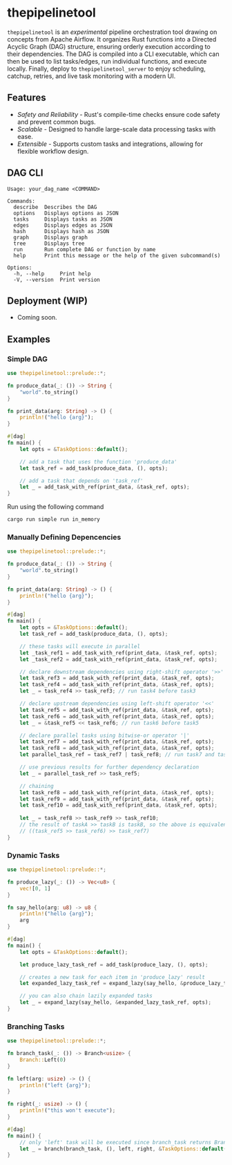 # thepipelinetool

`thepipelinetool` is an *experimental* pipeline orchestration tool drawing on concepts from Apache Airflow.
It organizes Rust functions into a Directed Acyclic Graph (DAG) structure, ensuring orderly execution according to their dependencies.
The DAG is compiled into a CLI executable, which can then be used to list tasks/edges, run individual functions, and execute locally.
Finally, deploy to `thepipelinetool_server` to enjoy scheduling, catchup, retries, and live task monitoring with a modern UI.

## Features
- *Safety and Reliability* - Rust's compile-time checks ensure code safety and prevent common bugs.
- *Scalable* - Designed to handle large-scale data processing tasks with ease.
- *Extensible* - Supports custom tasks and integrations, allowing for flexible workflow design.

## DAG CLI
```
Usage: your_dag_name <COMMAND>

Commands:
  describe  Describes the DAG
  options   Displays options as JSON
  tasks     Displays tasks as JSON
  edges     Displays edges as JSON
  hash      Displays hash as JSON
  graph     Displays graph
  tree      Displays tree
  run       Run complete DAG or function by name
  help      Print this message or the help of the given subcommand(s)

Options:
  -h, --help     Print help
  -V, --version  Print version
```

## Deployment (WIP)
- Coming soon.

## Examples
### Simple DAG
```rust
use thepipelinetool::prelude::*;

fn produce_data(_: ()) -> String {
    "world".to_string()
}

fn print_data(arg: String) -> () {
    println!("hello {arg}");
}

#[dag]
fn main() {
    let opts = &TaskOptions::default();

    // add a task that uses the function 'produce_data'
    let task_ref = add_task(produce_data, (), opts);

    // add a task that depends on 'task_ref'
    let _ = add_task_with_ref(print_data, &task_ref, opts);
}
```

Run using the following command
```bash
cargo run simple run in_memory
```


### Manually Defining Depencencies
```rust
use thepipelinetool::prelude::*;

fn produce_data(_: ()) -> String {
    "world".to_string()
}

fn print_data(arg: String) -> () {
    println!("hello {arg}");
}

#[dag]
fn main() {
    let opts = &TaskOptions::default();
    let task_ref = add_task(produce_data, (), opts);

    // these tasks will execute in parallel
    let _task_ref1 = add_task_with_ref(print_data, &task_ref, opts);
    let _task_ref2 = add_task_with_ref(print_data, &task_ref, opts);

    // declare downstream dependencies using right-shift operator '>>'
    let task_ref3 = add_task_with_ref(print_data, &task_ref, opts);
    let task_ref4 = add_task_with_ref(print_data, &task_ref, opts);
    let _ = task_ref4 >> task_ref3; // run task4 before task3

    // declare upstream dependencies using left-shift operator '<<'
    let task_ref5 = add_task_with_ref(print_data, &task_ref, opts);
    let task_ref6 = add_task_with_ref(print_data, &task_ref, opts);
    let _ = &task_ref5 << task_ref6; // run task6 before task5

    // declare parallel tasks using bitwise-or operator '|'
    let task_ref7 = add_task_with_ref(print_data, &task_ref, opts);
    let task_ref8 = add_task_with_ref(print_data, &task_ref, opts);
    let parallel_task_ref = task_ref7 | task_ref8; // run task7 and task8 in parallel

    // use previous results for further dependency declaration
    let _ = parallel_task_ref >> task_ref5;

    // chaining
    let task_ref8 = add_task_with_ref(print_data, &task_ref, opts);
    let task_ref9 = add_task_with_ref(print_data, &task_ref, opts);
    let task_ref10 = add_task_with_ref(print_data, &task_ref, opts);
    
    let _ = task_ref8 >> task_ref9 >> task_ref10;
    // the result of taskA >> taskB is taskB, so the above is equivalent to:
    // ((task_ref5 >> task_ref6) >> task_ref7)
}
```

### Dynamic Tasks
```rust
use thepipelinetool::prelude::*;

fn produce_lazy(_: ()) -> Vec<u8> {
    vec![0, 1]
}

fn say_hello(arg: u8) -> u8 {
    println!("hello {arg}");
    arg
}

#[dag]
fn main() {
    let opts = &TaskOptions::default();

    let produce_lazy_task_ref = add_task(produce_lazy, (), opts);

    // creates a new task for each item in 'produce_lazy' result
    let expanded_lazy_task_ref = expand_lazy(say_hello, &produce_lazy_task_ref, opts);

    // you can also chain lazily expanded tasks
    let _ = expand_lazy(say_hello, &expanded_lazy_task_ref, opts);
}
```

### Branching Tasks
```rust
use thepipelinetool::prelude::*;

fn branch_task(_: ()) -> Branch<usize> {
    Branch::Left(0)
}

fn left(arg: usize) -> () {
    println!("left {arg}");
}

fn right(_: usize) -> () {
    println!("this won't execute");
}

#[dag]
fn main() {
    // only 'left' task will be executed since branch_task returns Branch::Left
    let _ = branch(branch_task, (), left, right, &TaskOptions::default());
}
```